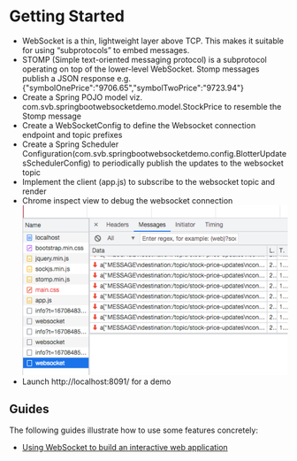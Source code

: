 # Getting Started

* WebSocket is a thin, lightweight layer above TCP. This makes it suitable for using “subprotocols” to embed messages.
* STOMP (Simple text-oriented messaging protocol) is a subprotocol operating on top of the lower-level WebSocket. Stomp messages publish a JSON response
  e.g. {"symbolOnePrice":"9706.65","symbolTwoPrice":"9723.94"}
* Create a Spring POJO model viz. com.svb.springbootwebsocketdemo.model.StockPrice to resemble the Stomp message
* Create a WebSocketConfig to define the Websocket connection endpoint and topic  prefixes 
* Create a Spring Scheduler Configuration(com.svb.springbootwebsocketdemo.config.BlotterUpdatesSchedulerConfig) to periodically publish the updates to the websocket topic
* Implement the client (app.js) to subscribe to the websocket topic and render
* Chrome inspect view to debug the websocket connection
![readme-websocket-chrome.png](readme-websocket-chrome.png)
* Launch http://localhost:8091/ for a demo

## Guides
The following guides illustrate how to use some features concretely:

* [Using WebSocket to build an interactive web application](https://spring.io/guides/gs/messaging-stomp-websocket/)


